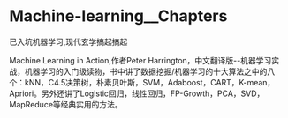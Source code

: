 # Machine-learning__Chapters
已入坑机器学习,现代玄学搞起搞起


Machine Learning in Action,作者Peter Harrington，中文翻译版--机器学习实战，机器学习的入门级读物，书中讲了数据挖掘/机器学习的十大算法之中的八个：kNN，C4.5决策树，朴素贝叶斯，SVM，Adaboost，CART，K-mean，Apriori。另外还讲了Logistic回归，线性回归，FP-Growth，PCA，SVD，MapReduce等经典实用的方法。
